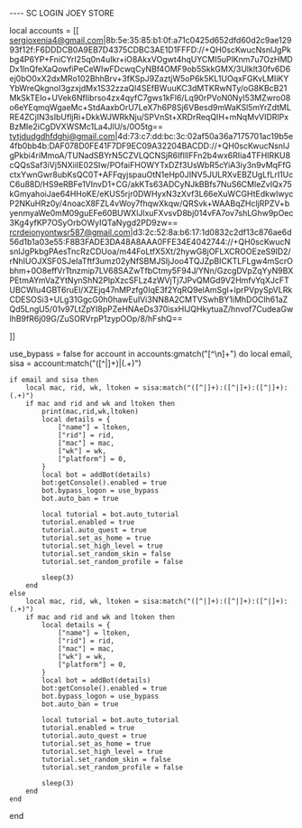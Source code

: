 ---- SC LOGIN JOEY STORE

local accounts = [[
sergioxenia4@gmail.com|8b:5e:35:85:b1:0f:a71c0425d652dfd60d2c9ae12993f12f:F6DDDCB0A9EB7D4375CDBC3AE1D1FFFD://+QH0scKwucNsnlJgPkbg4P6YP+FniCYrI25q0n4uIkr+iO8AkxVOgwt4hqUYCMI5uPlKnm7u7OzHMDDx1lnQfeXaQowfiPeCeWIwFDcwqCyNBf4OMF9ob5SkkGMX/3Ulklt30fv6D6ej0bO0xX2dxMRo102BhhBrv+3fKSpJ9ZaztjW5oP6k5KL1UOqxFGKvLMIiKYYbWreQkgnoI3gzxjdMx1S32zzaQl4SEfBWuuKC3dMTKRwNTy/oG8KBcB21MkSkTEIo+UVek6NfIibrso4zx4qyfC7gws1kFl6/Lq90rPVoN0NyI53MZwro08o6eYEqmqWgaeMc+StdAaxbOrU7LeX7h6P8Sj6VBesd9mWaKSl5mYrZdtMLRE4ZCjIN3sIbUfljRi+DkkWJWRkNju/SPVnSt+XRDrReqQIH+mNqMvVIDRlPxBzMIe2iCgDVXWSMc1La4JlU/s/0O5tg==
tytjdudgdhfdghj@gmail.com|4d:73:c7:dd:bc:3c:02af50a36a7175701ac19b5e4fb0bb4b:DAF078D0FE41F7DF9EC09A32204BACDD://+QH0scKwucNsnlJgPkbi4riMmoA/TUNadSBYrN5CZVLQCNSjR6IfIllFFn2b4wx6RIia4TFHIRKU8cQQsSaf3iVj5NXiiIE02SIw/POfaiFHOWYTxDZf3UsWbR5cYiA3iy3n9vMqFfGctxYwnGwr8ubKsQC0T+AFFqyjspauOtN1eHp0JINV5JULRXvEBZUgLfLrI1UcC6u88D/HS9eRBFe1VInvD1+CG/akKTs63ADCyNJkBBfs7NuS6CMleZvIQx75kGmyahoiJae64HHoKE/eKUS5rjr0DWHyxN3zXvf3L66eXuWCGHtEdkwIwycP2NKuHRz0y/4noacX8FZL4vWoy7fhqwXkqw/QRSvk+WAABqZHcljRPZV+byenmyaWe0mM09guEFe60BUWXlJlxuFXvsvD8bj014vFA7ov7shLGhw9pOec3Kg4yfKP7OSyOrbOWyIQTaNygd2PD9zw==
rcrdeionyontwsr587@gmail.com|d3:2c:52:8a:b6:17:1d0832c2df13c876ae6d56d1b1a03e55:F8B3FADE3DA48A8AAA0FFE34E4042744://+QH0scKwucNsnlJgPkbgPAesTncRzCDUoa/m44FoLtfX5Xt/2hywG8jOFLXCROOEzeS9lD2/rNhIUOJXSF0SJeIaTftf3umz02yNfSBMJSIjJoo4TQJZpBICKTLFLgw4mScrObhm+0O8effVrTtnzmip7LV68SAZwTfbCtmy5F94J/YNn/GzcgDVpZqYyN9BXPEtmAYmVaZYtNynShN2PlpXzcSFLz4zWVjTj7JPvQMGd9V2HmfvYqXJcFTUBCWIu4GBT6ruEl/XZEjq47nMPzfg0IqE3f2YqRQ9elAmSgI+lprPVpySpVLRkCDESOSi3+ULg31GgcG0h0hawEuIVi3NN8A2CMTVSwhBY1iMhDOClh61aZQd5LngU5/01v97LtZpYI8pPZeHNAeDs370isxHlJQHkytuaZ/hnvof7CudeaGwlhB9fR6j09G/ZuSORVrpP1zypOOp/8/hFshQ==

]]

use_bypass =  false
for account in accounts:gmatch("[^\n]+") do
    local email, sisa = account:match("([^|]+)|(.+)")

    if email and sisa then
        local mac, rid, wk, ltoken = sisa:match("([^|]+):([^|]+):([^|]+):(.+)")
        if mac and rid and wk and ltoken then
            print(mac,rid,wk,ltoken)
            local details = {
                ["name"] = ltoken,
                ["rid"] = rid,
                ["mac"] = mac,
                ["wk"] = wk,
                ["platform"] = 0,
            }
            local bot = addBot(details)
            bot:getConsole().enabled = true
            bot.bypass_logon = use_bypass
            bot.auto_ban = true
        
            local tutorial = bot.auto_tutorial
            tutorial.enabled = true
            tutorial.auto_quest = true
            tutorial.set_as_home = true
            tutorial.set_high_level = true
            tutorial.set_random_skin = false
            tutorial.set_random_profile = false
        
            sleep(3)
        end
    else
        local mac, rid, wk, ltoken = sisa:match("([^|]+):([^|]+):([^|]+):(.+)")
        if mac and rid and wk and ltoken then
            local details = {
                ["name"] = ltoken,
                ["rid"] = rid,
                ["mac"] = mac,
                ["wk"] = wk,
                ["platform"] = 0,
            }
            local bot = addBot(details)
            bot:getConsole().enabled = true
            bot.bypass_logon = use_bypass
            bot.auto_ban = true
        
            local tutorial = bot.auto_tutorial
            tutorial.enabled = true
            tutorial.auto_quest = true
            tutorial.set_as_home = true
            tutorial.set_high_level = true
            tutorial.set_random_skin = false
            tutorial.set_random_profile = false
        
            sleep(3)
        end
    end
end
